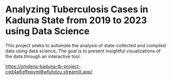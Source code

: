 # Analyzing Tuberculosis Cases in Kaduna State from 2019 to 2023 using Data Science
This project seeks to automate the analysis of state-collected and compiled data using data science. The goal is to present insightful visualizations of the data through an interactive tool.

https://omdena-kaduna-tb-project-cgd4a6gffppvml8wfuhdzu.streamlit.app/
